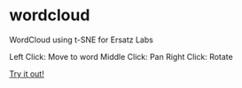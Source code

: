 wordcloud
=========

WordCloud using t-SNE for Ersatz Labs

Left Click:     Move to word
Middle Click:   Pan
Right Click:    Rotate

[Try it out!](http://rozifus.github.io/wordcloud/)
